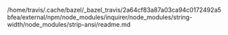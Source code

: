/home/travis/.cache/bazel/_bazel_travis/2a64cf83a87a03ca94c0172492a5bfea/external/npm/node_modules/inquirer/node_modules/string-width/node_modules/strip-ansi/readme.md